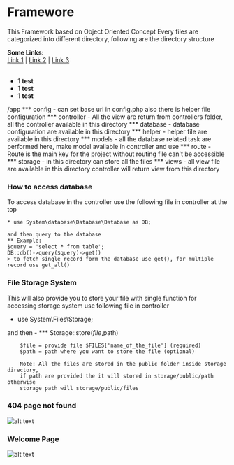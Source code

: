 # Framewore

This Framework based on Object Oriented Concept
Every files are categorized into different directory, following are the directory structure
<p align="center">
  
  <b>Some Links:</b><br>
  <a href="#">Link 1</a> |
  <a href="#">Link 2</a> |
  <a href="#">Link 3</a>
  <br><br>
</p>
<ul>
  <li>1 <strong>test</strong></li>
  <li>1 <strong>test</strong></li>
  <li>1 <strong>test</strong></li>
  </ul>
      /app
        *** config     - can set base url in config.php also there is helper file configuration
        *** controller - All the view are return from controllers folder, all the controller available in this directory
        *** database   - database configuration are available in this directory
        *** helper     - helper file are available in this directory
        *** models     - all the database related task are performed here, make model available in controller and use
        *** route      - Route is the main key for the project without routing file can't be accessible
        *** storage    - in this directory can store all the files
        *** views      - all view file are available in this directory controller will return view from this directory


### How to access database

  To access database in the controller use the following file in controller at the top

    * use System\database\Database\Database as DB;

    and then query to the database
    ** Example:
    $query = 'select * from table';
    DB::db()->query($query)->get()
    > to fetch single record form the database use get(), for multiple record use get_all()


### File Storage System

  This will also provide you to store your file with single function
  for accessing storage system use following file in controller

  * use System\Files\Storage;

  and then - *** Storage::store($file,$path)

        $file = provide file $FILES['name_of_the_file'] (required)
        $path = path where you want to store the file (optional)

        Note: All the files are stored in the public folder inside storage directory,
        if path are provided the it will stored in storage/public/path otherwise
        storage path will storage/public/files

### 404 page not found

![alt text](https://prime-peck.000webhostapp.com/images/404.png)

### Welcome Page

![alt text](https://prime-peck.000webhostapp.com/images/welcome.png)
